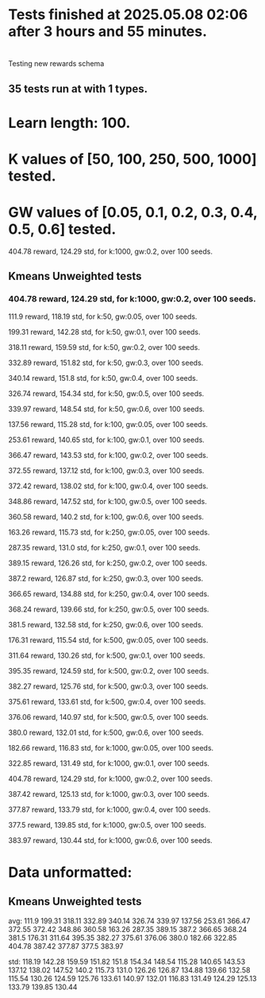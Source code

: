 # Tests finished at 2025.05.08 02:06 after 3 hours and 55 minutes.
# 
Testing new rewards schema
## 35 tests run at with 1 types.
# Learn length: 100.
# K values of [50, 100, 250, 500, 1000] tested.
# GW values of [0.05, 0.1, 0.2, 0.3, 0.4, 0.5, 0.6] tested.

404.78 reward, 124.29 std, for k:1000, gw:0.2, over 100 seeds.


## Kmeans Unweighted tests
### 404.78 reward, 124.29 std, for k:1000, gw:0.2, over 100 seeds.

111.9 reward, 118.19 std, for k:50, gw:0.05, over 100 seeds.

199.31 reward, 142.28 std, for k:50, gw:0.1, over 100 seeds.

318.11 reward, 159.59 std, for k:50, gw:0.2, over 100 seeds.

332.89 reward, 151.82 std, for k:50, gw:0.3, over 100 seeds.

340.14 reward, 151.8 std, for k:50, gw:0.4, over 100 seeds.

326.74 reward, 154.34 std, for k:50, gw:0.5, over 100 seeds.

339.97 reward, 148.54 std, for k:50, gw:0.6, over 100 seeds.

137.56 reward, 115.28 std, for k:100, gw:0.05, over 100 seeds.

253.61 reward, 140.65 std, for k:100, gw:0.1, over 100 seeds.

366.47 reward, 143.53 std, for k:100, gw:0.2, over 100 seeds.

372.55 reward, 137.12 std, for k:100, gw:0.3, over 100 seeds.

372.42 reward, 138.02 std, for k:100, gw:0.4, over 100 seeds.

348.86 reward, 147.52 std, for k:100, gw:0.5, over 100 seeds.

360.58 reward, 140.2 std, for k:100, gw:0.6, over 100 seeds.

163.26 reward, 115.73 std, for k:250, gw:0.05, over 100 seeds.

287.35 reward, 131.0 std, for k:250, gw:0.1, over 100 seeds.

389.15 reward, 126.26 std, for k:250, gw:0.2, over 100 seeds.

387.2 reward, 126.87 std, for k:250, gw:0.3, over 100 seeds.

366.65 reward, 134.88 std, for k:250, gw:0.4, over 100 seeds.

368.24 reward, 139.66 std, for k:250, gw:0.5, over 100 seeds.

381.5 reward, 132.58 std, for k:250, gw:0.6, over 100 seeds.

176.31 reward, 115.54 std, for k:500, gw:0.05, over 100 seeds.

311.64 reward, 130.26 std, for k:500, gw:0.1, over 100 seeds.

395.35 reward, 124.59 std, for k:500, gw:0.2, over 100 seeds.

382.27 reward, 125.76 std, for k:500, gw:0.3, over 100 seeds.

375.61 reward, 133.61 std, for k:500, gw:0.4, over 100 seeds.

376.06 reward, 140.97 std, for k:500, gw:0.5, over 100 seeds.

380.0 reward, 132.01 std, for k:500, gw:0.6, over 100 seeds.

182.66 reward, 116.83 std, for k:1000, gw:0.05, over 100 seeds.

322.85 reward, 131.49 std, for k:1000, gw:0.1, over 100 seeds.

404.78 reward, 124.29 std, for k:1000, gw:0.2, over 100 seeds.

387.42 reward, 125.13 std, for k:1000, gw:0.3, over 100 seeds.

377.87 reward, 133.79 std, for k:1000, gw:0.4, over 100 seeds.

377.5 reward, 139.85 std, for k:1000, gw:0.5, over 100 seeds.

383.97 reward, 130.44 std, for k:1000, gw:0.6, over 100 seeds.


# Data unformatted:



## Kmeans Unweighted tests
avg:
111.9
199.31
318.11
332.89
340.14
326.74
339.97
137.56
253.61
366.47
372.55
372.42
348.86
360.58
163.26
287.35
389.15
387.2
366.65
368.24
381.5
176.31
311.64
395.35
382.27
375.61
376.06
380.0
182.66
322.85
404.78
387.42
377.87
377.5
383.97

std:
118.19
142.28
159.59
151.82
151.8
154.34
148.54
115.28
140.65
143.53
137.12
138.02
147.52
140.2
115.73
131.0
126.26
126.87
134.88
139.66
132.58
115.54
130.26
124.59
125.76
133.61
140.97
132.01
116.83
131.49
124.29
125.13
133.79
139.85
130.44
